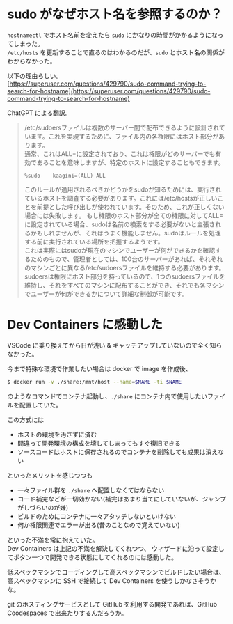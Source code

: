 # sudo がなぜホスト名を参照するのか？

`hostnamectl` でホスト名前を変えたら `sudo` にかなりの時間がかかるようになってしまった。  
`/etc/hosts` を更新することで直るのはわかるのだが、`sudo` とホスト名の関係がわからなかった。

以下の理由らしい。  
[https://superuser.com/questions/429790/sudo-command-trying-to-search-for-hostname](https://superuser.com/questions/429790/sudo-command-trying-to-search-for-hostname)

ChatGPT による翻訳。
> /etc/sudoersファイルは複数のサーバー間で配布できるように設計されています。これを実現するために、ファイル内の各権限にはホスト部分があります。  
> 通常、これはALL=に設定されており、これは権限がどのサーバーでも有効であることを意味しますが、特定のホストに設定することもできます。  
> ```
> %sudo    kaagini=(ALL) ALL
> ```  
> このルールが適用されるべきかどうかをsudoが知るためには、実行されているホストを調査する必要があります。これには/etc/hostsが正しいことを前提とした呼び出しが使われています。そのため、これが正しくない場合には失敗します。
> もし権限のホスト部分が全ての権限に対してALL=に設定されている場合、sudoは名前の検索をする必要がないと主張されるかもしれませんが、それはうまく機能しません。sudoはルールを処理する前に実行されている場所を把握するようです。  
> これは実際にはsudoが現在のマシンでユーザーが何ができるかを確認するためのもので、管理者としては、100台のサーバーがあれば、それぞれのマシンごとに異なる/etc/sudoersファイルを維持する必要があります。sudoersは権限にホスト部分を持っているので、1つのsudoersファイルを維持し、それをすべてのマシンに配布することができ、それでも各マシンでユーザーが何ができるかについて詳細な制御が可能です。

# Dev Containers に感動した
VSCode に乗り換えてから日が浅い & キャッチアップしていないので全く知らなかった。

今まで特殊な環境で作業したい場合は docker で image を作成後、  
```sh
$ docker run -v ./share:/mnt/host --name=$NAME -ti $NAME
```
のようなコマンドでコンテナ起動し、`./share` にコンテナ内で使用したいファイルを配置していた。  

この方式には
* ホストの環境を汚さずに済む
* 間違って開発環境の構成を壊してしまってもすぐ復旧できる
* ソースコードはホストに保存されるのでコンテナを削除しても成果は消えない

といったメリットを感じつつも
* 一々ファイル群を `./share` へ配置しなくてはならない  
* コード補完などが一切効かない(補完はあまり当てにしていないが、ジャンプがしづらいのが嫌)  
* ビルドのためにコンテナに一々アタッチしないといけない 
* 何か権限関連でエラーが出る(昔のことなので覚えていない)  

といった不満を常に抱えていた。  
Dev Containers は上記の不満を解決してくれつつ、
ウィザードに沿って設定してボタン一つで開発できる状態にしてくれるのには感動した。

低スペックマシンでコーディングして高スペックマシンでビルドしたい場合は、
高スペックマシンに SSH で接続して Dev Containers を使うしかなさそうかな。

git のホスティングサービスとして GitHub を利用する開発であれば、GitHub Coodespaces で出来たりするんだろうか。
